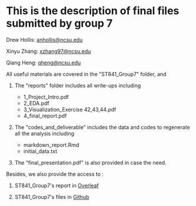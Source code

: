 # This is the description of final files submitted by group 7

Drew Hollis: anhollis@ncsu.edu

Xinyu Zhang: xzhang97@ncsu.edu

Qiang Heng: qheng@ncsu.edu

All useful materials are covered in the "ST841_Group7" folder, and


1. The "reports" folder includes all write-ups including
	- 1_Project_Intro.pdf
	- 2_EDA.pdf
	- 3_Visualization_Exercise 42,43,44.pdf
	- 4_final_report.pdf

2. The "codes_and_deliverable" includes the data and codes to regenerate all the analysis including
	- markdown_report.Rmd
	- initial_data.txt

3. The "final_presentation.pdf" is also provided in case the need.

Besides, we also provide the access to :

1. ST841_Group7's report in [Overleaf](https://www.overleaf.com/project/5f4aa7e3c670bd0001638ccc) 
	
2. ST841_Group7's files in [Github](https://github.com/xinyuz1996/TAA_Consulting/tree/master/ST841_Group7) 
